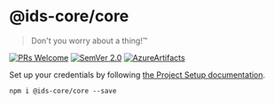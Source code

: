 # @ids-core/core

> Don't you worry about a thing!™

[![PRs Welcome](https://img.shields.io/badge/PRs-welcome-green.svg?style=flat-square&colorB=0054f0)](http://makeapullrequest.com)
[![SemVer 2.0](https://img.shields.io/badge/SemVer-2.0-green.svg?style=flat-square&colorB=0054f0)](http://semver.org/spec/v2.0.0.html)
[![AzureArtifacts](https://img.shields.io/badge/AzureArtifacts-green.svg?style=flat-square&colorB=0054f0)](https://dev.azure.com/if-it/If%20Design%20Hub/_packaging?_a=package&feed=if-design-system&protocolType=Npm&package=%40ids-core%2Fcore)

Set up your credentials by following [the Project Setup documentation](https://design.if.eu/develop).

    npm i @ids-core/core --save
